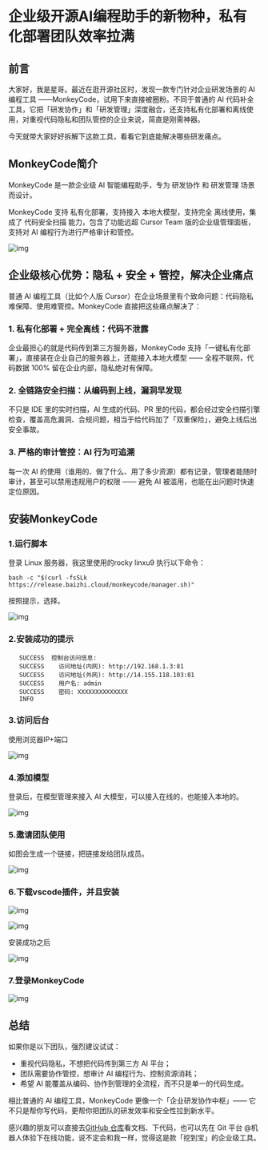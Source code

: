 # 企业级开源AI编程助手的新物种，私有化部署团队效率拉满

## 前言

大家好，我是星哥。最近在逛开源社区时，发现一款专门针对企业研发场景的 AI 编程工具 ——MonkeyCode，试用下来直接被圈粉。不同于普通的 AI 代码补全工具，它把「研发协作」和「研发管理」深度融合，还支持私有化部署和离线使用，对重视代码隐私和团队管控的企业来说，简直是刚需神器。

今天就带大家好好拆解下这款工具，看看它到底能解决哪些研发痛点。

## MonkeyCode简介

MonkeyCode 是一款企业级 AI 智能编程助手，专为 研发协作 和 研发管理 场景而设计。

MonkeyCode 支持 私有化部署，支持接入 本地大模型，支持完全 离线使用，集成了 代码安全扫描 能力，包含了功能远超 Cursor Team 版的企业级管理面板，支持对 AI 编程行为进行严格审计和管控。

![img](https://imgoss.xgss.net/picgo-tx2025/QQ_1761407587483.png?tx)

## 企业级核心优势：隐私 + 安全 + 管控，解决企业痛点

普通 AI 编程工具（比如个人版 Cursor）在企业场景里有个致命问题：代码隐私难保障、使用难管控。MonkeyCode 直接把这些痛点解决了：

### 1. 私有化部署 + 完全离线：代码不泄露

企业最担心的就是代码传到第三方服务器，MonkeyCode 支持「一键私有化部署」，直接装在企业自己的服务器上，还能接入本地大模型 —— 全程不联网，代码数据 100% 留在企业内部，隐私绝对有保障。

### 2. 全链路安全扫描：从编码到上线，漏洞早发现

不只是 IDE 里的实时扫描，AI 生成的代码、PR 里的代码，都会经过安全扫描引擎检查，覆盖高危漏洞、合规问题，相当于给代码加了「双重保险」，避免上线后出安全事故。

### 3. 严格的审计管控：AI 行为可追溯

每一次 AI 的使用（谁用的、做了什么、用了多少资源）都有记录，管理者能随时审计，甚至可以禁用违规用户的权限 —— 避免 AI 被滥用，也能在出问题时快速定位原因。

## 安装MonkeyCode

### 1.运行脚本

登录 Linux 服务器，我这里使用的rocky linxu9 执行以下命令：

```
bash -c "$(curl -fsSLk https://release.baizhi.cloud/monkeycode/manager.sh)"
```

按照提示，选择。

![img](https://imgoss.xgss.net/picgo-tx2025/QQ_1761386381612.png?tx)

### 2.安装成功的提示

```
   SUCCESS  控制台访问信息:
   SUCCESS    访问地址(内网): http://192.168.1.3:81
   SUCCESS    访问地址(外网): http://14.155.118.103:81
   SUCCESS    用户名: admin
   SUCCESS    密码: XXXXXXXXXXXXXX
   INFO     
```

### 3.访问后台

使用浏览器IP+端口

![img](https://imgoss.xgss.net/picgo-tx2025/QQ_1761386541919.png?tx)



### 4.添加模型

登录后，在模型管理来接入 AI 大模型，可以接入在线的，也能接入本地的。

![img](https://imgoss.xgss.net/picgo-tx2025/QQ_1761386645269.png?tx)

### 5.邀请团队使用

如图会生成一个链接，把链接发给团队成员。

![img](https://imgoss.xgss.net/picgo-tx2025/QQ_1761407086830.png?tx)

### 6.下载vscode插件，并且安装

![img](https://imgoss.xgss.net/picgo-tx2025/QQ_1761406948835.png?tx)

![img](https://imgoss.xgss.net/picgo-tx2025/QQ_1761386788721.png?tx)



安装成功之后

![img](https://imgoss.xgss.net/picgo-tx2025/QQ_1761407169026.png?tx)

### 7.登录MonkeyCode

![img](https://imgoss.xgss.net/picgo-tx2025/QQ_1761407262707.png?tx)

## 总结

如果你是以下团队，强烈建议试试：

- 重视代码隐私，不想把代码传到第三方 AI 平台；
- 团队需要协作管控，想审计 AI 编程行为、控制资源消耗；
- 希望 AI 能覆盖从编码、协作到管理的全流程，而不只是单一的代码生成。

相比普通的 AI 编程工具，MonkeyCode 更像一个「企业研发协作中枢」—— 它不只是帮你写代码，更帮你把团队的研发效率和安全性拉到新水平。

感兴趣的朋友可以直接去[GitHub 仓库](https://github.com/chaitin/monkeycode)看文档、下代码，也可以先在 Git 平台 @机器人体验下在线功能，说不定会和我一样，觉得这是款「挖到宝」的企业级工具。